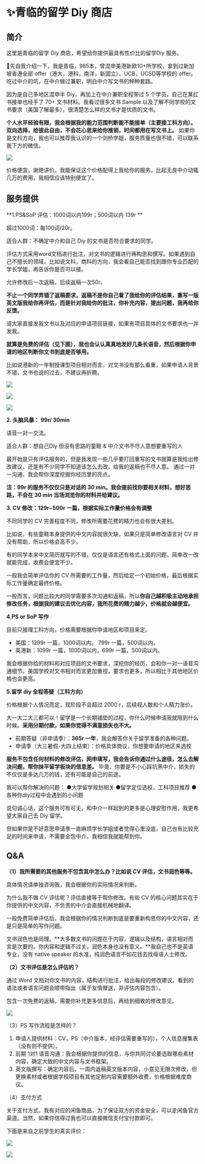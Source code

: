 # ✨青临的留学 Diy 商店

## 简介
这里是青临的留学 Diy 商店，希望给你提供最具有性价比的留学Diy 服务。

🎈先自我介绍一下，我是青临，985本，曾混申美港新欧10+所学校，拿到过新加坡香港全部 offer（港大，港科，南洋，新国立），UCB，UCSD等学校的 offer。吃过中介的坑，在中介做过兼职，明白中介写文书的种种套路。 

因为是自己多地区混申半 Diy，再加上在中介兼职全程带过 5 个学员，自己在某红书接单也经手了 70+ 文书材料。我看过很多文书 Sample 以及了解不同学校的文书要求（美国了解最多），很清楚怎么样的文书才是优质的文书。 

**个人水平经验有限，我会根据我的能力范围判断能不能接单（主要接工科方向）。双向选择，给彼此自由，不会花心思来给你推销，时间都用在写文书上。** 如果你是文科方向，我也可以推荐我认识的一个剑桥学姐，服务质量也很不错，可以联系我下方的微信。

![](https://image-upload-1307521651.cos.ap-nanjing.myqcloud.com/picture_upload/86ff8e12baab702d05e60a7a7f6d497.jpg)

价格便宜，谢绝讲价。我能保证这个价格配得上我给你的服务，比起无良中介动辄几万的费用，我相信应该特别便宜了。 

## 服务提供
**1️.PS&SoP 评估：1000词以内199r；500词以内 139r **

超过1000词：每100词/20r。

适合人群：不确定中介和自己 Diy 的文书是否符合要求的同学。

评估方式采用word文档进行批注，对文书的逻辑进行再构思和撰写。如果遇到自己不擅长的领域，比如说文科，商科的方向，我会看自己能否找到跟你专业匹配的学长学姐，再告诉你是否可以接。

允许修改后一次返稿，后续返稿一次50r。

**不止一个同学弄错了返稿要求，返稿不是你自己看了我给你的评估结果，重写一版英文版我给你再评估，而是针对我给你的批注，你补充内容，提出问题，我再给你反馈。** 

请大家直接发我文书以及对应的申请项目链接，如果有项目具体的文书要求也一并发我。

**就算是免费的评估（见下图），我也会认认真真地发好几条长语音，然后根据你申请的地区判断你文书到底是否够用。**

比如说港新的一年制授课型项目相对而言，对文书没有那么看重，如果申请人背景不错，文书也说的过去，不建议再折腾。 

![](https://image-upload-1307521651.cos.ap-nanjing.myqcloud.com/picture_upload/202208311700125.png)

![](https://image-upload-1307521651.cos.ap-nanjing.myqcloud.com/picture_upload/202208311701033.png)

![](https://image-upload-1307521651.cos.ap-nanjing.myqcloud.com/picture_upload/202208311701412.png)

**2. 头脑风暴： 99r/ 30min** 

语音一对一交流。

适合人群：想自己Diy 但没有思路的童鞋 & 中介文书不尽人意想要重写的人 

最开始是只有评估服务的，但是我发现一些几乎要打回重写的文书就算是我给出修改建议，还是有不少同学不知道该怎么去改，给我的返稿也不尽人意。 通过一对一沟通，我会帮你深度挖掘你经历里的亮点。

**注：99r 的服务不仅仅只是对话的 30 min。我会提前找你要相关材料，想好思路，不会在 30 min 当场浏览你的材料并给建议。**

**3. CV 修改：129r~500r 一篇，根据实际工作量价格会有调整**

不同同学的 CV 完善程度不同，修改所需要花费的精力也会有很大差别。

比如说，有些童鞋本身提供的中文内容就很欠缺，如果只是简单修改语言对 CV 并没有帮助，所以价格会高不少。 

有的同学本来中文简历就写的不错，仅仅是语言还有格式上面的问题，简单改一改就能完成，收费会便宜不少。 

一般我会简单评估你的 CV 所需要的工作量，然后给定一个初始价格，最后根据实际工作量确定最终价格。 

一般而言，问题比较大的同学需要多次沟通和返稿，所以**你自己越积极主动地承担修改任务，根据我的建议去优化内容，我所花费的精力越少，价格就会越便宜。** 

**4.PS or SoP 写作** 

目前只接理工科方向，价格需要根据你申请地区和项目来定。

- 美国：1299r 一篇，1000词以内。 799r 一篇，500词以内。
- 英港新：1099r 一篇，1000词以内，699r 一篇，500词以内。

我会根据你给的材料和对应项目的文书要求，深挖你的经历，会和你一对一语音沟通细节。美国学校对文书相对而言更加重视，要求也更多，所以相比于其他地区价格也会更高。

**5.留学 diy 全程答疑（工科方向）**

价格根据个人情况而定，现阶段不会超过 2000 r，后续视人数和个人精力涨价。

大一大二大三都可以！留学是一个长期铺垫的过程，你什么时候申请我就陪到什么时候。**采用分期付款，如果你觉得不满意损失也不大。**

- 前期答疑（非申请季）：**365r 一年**，我会解答你关于留学准备的各种问题。
- 申请季（大三暑假-大四上结束）：价格具体商议，你想要申请的地区来选校

**服务不包含任何材料的修改评估，网申填写，我会告诉你通过什么途径，怎么去解决问题，帮你抹平留学板块的信息差。** 毕竟，你要是不小心踩坑黑中介，损失的不仅仅是多达几万的钱，还有可能是自己的前途。

我可以帮你解决的问题：
    ●大学留学规划相关
	​●留学定位选校，工科项目推荐
​        ●各种你diy过程中会遇到的小问题

说句诚心话，这个服务可有可无，和中介一样起到的更多是心理安慰作用，我更希望大家自己去 Diy 留学。

但如果你是不好意思申请季一直麻烦学长学姐或者觉得心里没底，自己也有比较充足的时间来申请，不需要全包中介，我相信我就能帮到你。

## Q&A
**（1）我所需要的其他服务不包含其中怎么办？比如说 CV 评估，文书润色等等。**

具体情况请单独咨询我，我会根据你的实际情况来判断。

为什么我不做 CV 评估呢？评估直接等于帮你修改。有些 CV 的核心问题其实在于你提供的中文内容，不负责的中介会直接机械地翻译。

一般免费简单评估后，我会根据你的情况判断到底是要重新构思你的中文内容，还是只是简单的写作问题。 

文书润色也是同理。**大多数文书的问题在于内容，逻辑以及结构，语言相对而言是次要的。你内容和逻辑不过关，润色本身也没有意义。**我自己也不是英语专业，没有 native speaker 的水准，纯润色语言不如花钱去找母语人士修改。

**（2）文书评估是怎么评估的？**

通过 Word 文档对你文书的内容，结构进行批注，给出每段的修改建议。看到的语法或者语言问题会顺带指出（属于友情赠送，非评估内容包含）。

包含一次免费的返稿，需要你补充更多信息后，再给到细致的修改意见。

![](https://image-upload-1307521651.cos.ap-nanjing.myqcloud.com/picture_upload/202209041010633.png)

（3）PS 写作流程是怎样的？

1. 申请人提供材料：CV，PS（中介版本，经评估需要重写的），个人信息搜集表（没有则不提供）。
2. 前期 1对1 语音沟通：我会根据你提供的信息，与你共同讨论要选取哪些素材内容，确定大致的中文内容与文书框架。
3. 英文版撰写：确定内容后，一周内返稿英文版本内容，小意见无限次修改，但更换素材或者根据学校项目有其他定制内容需要额外收费，价格根据难度商议。

（4）支付方式

关于支付方式，我有对应的闲鱼商品，为了保证双方的资金安全，可以走闲鱼官方渠道。当然，如果你信得过我也可以直接微信支付宝付款即可。

下面是来自之前学生的真实评价：

![](https://image-upload-1307521651.cos.ap-nanjing.myqcloud.com/picture_upload/6c5bd0c8f3f753c04f268dea4572861.jpg)

![](https://image-upload-1307521651.cos.ap-nanjing.myqcloud.com/picture_upload/5ec12ff576ebca2fd4502b164855fa6.jpg)

